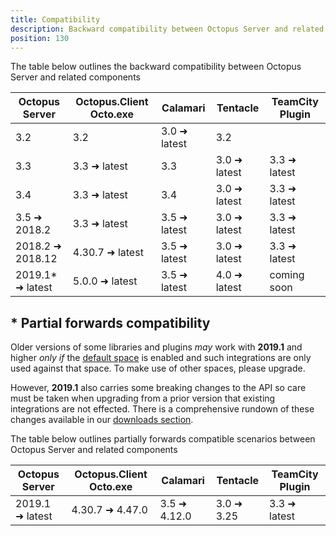 ```yaml
---
title: Compatibility
description: Backward compatibility between Octopus Server and related components
position: 130
---
```


The table below outlines the backward compatibility between Octopus Server and related components

| Octopus Server    | Octopus.Client Octo.exe | Calamari         | Tentacle      | TeamCity Plugin  |
| --------------    | ----------------------- | ------------     | ------------  | ---------------  |
| 3.2               | 3.2                     | 3.0 ➜ latest    | 3.2           |                  |
| 3.3               | 3.3 ➜ latest           | 3.3              | 3.0 ➜ latest | 3.3 ➜ latest    |
| 3.4               | 3.3 ➜ latest           | 3.4              | 3.0 ➜ latest | 3.3 ➜ latest    |
| 3.5 ➜ 2018.2     | 3.3 ➜ latest           | 3.5 ➜ latest    | 3.0 ➜ latest | 3.3 ➜ latest    |
| 2018.2 ➜ 2018.12 | 4.30.7 ➜ latest        | 3.5 ➜ latest    | 3.0 ➜ latest | 3.3 ➜ latest    |
| 2019.1* ➜ latest | 5.0.0 ➜ latest         | 3.5 ➜ latest    | 4.0 ➜ latest | coming soon      |

## &ast; Partial forwards compatibility

Older versions of some libraries and plugins _may_ work with **2019.1** and higher _only if_ the [default space](https://g.octopushq.com/default-space) is enabled and such integrations are only used against that space. To make use of other spaces, please upgrade.

However, **2019.1** also carries some breaking changes to the API so care must be taken when upgrading from a prior version that existing integrations are not effected. There is a comprehensive rundown of these changes available in our [downloads section](https://octopus.com/downloads/compare?from=2018.12.1&to=2019.1.0).

The table below outlines partially forwards compatible scenarios between Octopus Server and related components

| Octopus Server    | Octopus.Client Octo.exe | Calamari     | Tentacle    | TeamCity Plugin |
| --------------    | ----------------------- | --------     | --------    | --------------- |
| 2019.1  ➜ latest | 4.30.7 ➜ 4.47.0        | 3.5 ➜ 4.12.0 | 3.0 ➜ 3.25 | 3.3 ➜ latest   |
